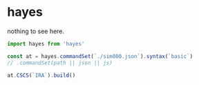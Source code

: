 # hayes

nothing to see here.

```javascript
import hayes from 'hayes'

const at = hayes.commandSet(`./sim800.json`).syntax(`basic`)
// .commandSet(path || json || js)

at.CSCS(`IRA`).build()
```
